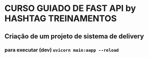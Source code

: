 # CURSO GUIADO DE FAST API by HASHTAG TREINAMENTOS

## Criação de um projeto de sistema de delivery


### para executar (dev) ```uvicorn main:aapp --reload```